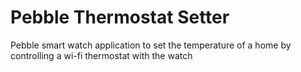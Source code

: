 Pebble Thermostat Setter
========================

Pebble smart watch application to set the temperature of a home by controlling a wi-fi thermostat with the watch
